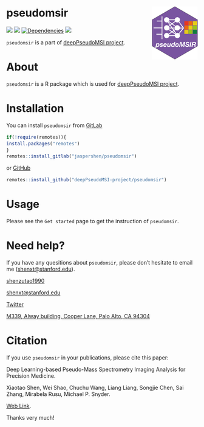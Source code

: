 <!-- README.md is generated from README.Rmd. Please edit that file -->

# pseudomsir <img src="man/figures/pseudomsir_logo.png" align="right" alt="" width="120" />

[![](https://www.r-pkg.org/badges/version/pseudomsir?color=green)](https://cran.r-project.org/package=pseudomsir)
[![](https://img.shields.io/github/languages/code-size/tidymass/pseudomsir.svg)](https://github.com/tidymass/pseudomsir)
[![Dependencies](https://tinyverse.netlify.com/badge/pseudomsir)](https://cran.r-project.org/package=pseudomsir)
[![](https://img.shields.io/badge/lifecycle-experimental-orange.svg)](https://www.tidyverse.org/lifecycle/#experimental)

`pseudomsir` is a part of [deepPseudoMSI project](https://www.deeppseudomsi.org/).


# **About**

`pseudomsir` is a R package which is used for [deepPseudoMSI project](https://www.deeppseudomsi.org/).


# **Installation**

You can install `pseudomsir` from [GitLab](https://gitlab.com/jaspershen/pseudomsir)

``` r
if(!require(remotes)){
install.packages("remotes")
}
remotes::install_gitlab("jaspershen/pseudomsir")
```

or [GitHub](https://github.com/deepPseudoMSI-project/pseudomsir)

``` r
remotes::install_github("deepPseudoMSI-project/pseudomsir")
```

# **Usage**

Please see the `Get started` page to get the instruction of `pseudomsir`.


# **Need help?**

If you have any quesitions about `pseudomsir`, please don’t hesitate to
email me (<shenxt@stanford.edu>).

<i class="fa fa-weixin"></i>
[shenzutao1990](https://www.shenxt.info/files/wechat_QR.jpg)

<i class="fa fa-envelope"></i> <shenxt@stanford.edu>

<i class="fa fa-twitter"></i>
[Twitter](https://twitter.com/JasperShen1990)

<i class="fa fa-map-marker-alt"></i> [M339, Alway building, Cooper Lane,
Palo Alto,
CA 94304](https://www.google.com/maps/place/Alway+Building/@37.4322345,-122.1770883,17z/data=!3m1!4b1!4m5!3m4!1s0x808fa4d335c3be37:0x9057931f3b312c29!8m2!3d37.4322345!4d-122.1748996)

# **Citation**

If you use `pseudomsir` in your publications, please cite this paper:

Deep Learning-based Pseudo-Mass Spectrometry Imaging Analysis for Precision Medicine.

Xiaotao Shen, Wei Shao, Chuchu Wang, Liang Liang, Songjie Chen, Sai Zhang, Mirabela Rusu, Michael P. Snyder.

[Web Link](https://www.biorxiv.org/content/10.1101/2022.04.29.490098v1.abstract).

Thanks very much!
